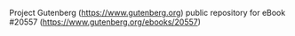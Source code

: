 Project Gutenberg (https://www.gutenberg.org) public repository for eBook #20557 (https://www.gutenberg.org/ebooks/20557)
